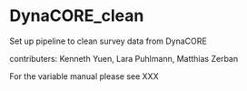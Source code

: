 # DynaCORE_clean
Set up pipeline to clean survey data from DynaCORE

contributers: Kenneth Yuen, Lara Puhlmann, Matthias Zerban

For the variable manual please see XXX 